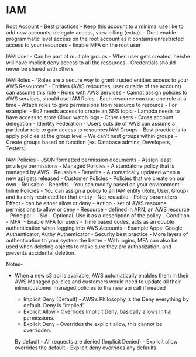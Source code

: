 # IAM
Root Account
	- Best practices
		- Keep this account to a minimal use like to add new accounts, delegate access, view billing (extra).
		- Dont enable programmatic level access on the root account as it contains unrestricted access to your resources
		- Enable MFA on the root user

IAM User
	- Can be part of multiple groups
	- When user gets created, he/she will have implicit deny access to all the resources
	- Credentials should never be shared with others

IAM Roles
	- “Roles are a secure way to grant trusted entities access to your AWS Resources”
	- Entities (AWS resources, user outside of the account) can assume this role
	- Roles with AWS Services
		- Cannot assign policies to AWS services, should use IAM Roles
	- Each resource can use one role at a time
	- Attach roles to give permissions from resource to resource
	- For example: 
		- Ec2 needs access to create an SNS topic
		- Lambda needs to have access to store Cloud watch logs
	- Other users
		- Cross account delegation
		- Identity Federation
			- Users outside of AWS can assume a particular role to gain access to resources
IAM Groups
	- Best practice is to apply policies at the group level
	- We can’t nest groups within groups
	- Create groups based on function (ex. Database admins, Developers, Testers)

IAM Policies
	- JSON formatted permission documents 
	- Assign least privilege permissions
	- Managed Policies
		- A standalone policy that is managed by AWS
		- Reusable
	- Benefits
		- Automatically updated when a new api gets released
	- Customer Policies
		- Policies that we create on our own
		- Reusable
	- Benefits
		- You can modify based on your environment
	- Inline Policies
		- You can assign a policy to an IAM entity (Role, User, Group) and its only restricted for that entity
		- Not reusable
	- Policy parameters
		- Effect - can be either allow or deny
		- Action - set of AWS resource permissions to allow or deny
		- Resource - defined in ARN, an AWS resource 
		- Principal -
		- Sid - Optional. Use it as a description of the policy
		- Condition - 
MFA 	- Enable MFA for users
	- Time based codes, acts as an double authentication when logging into AWS Accounts
	- Example Apps: Google Authenticator, Authy Authenticator
	- Security best practice
	- More layers of authentication to your system the better
	- With logins, MFA can also be used when deleting objects to make sure they are authorization, and prevents accidental deletion. 

Notes- 
- When a new s3 api is available, AWS automatically enables them in their AWS Managed policies and customers would need to update all their inline/customer managed policies to the new api call if needed
	- Implicit Deny (Default) - AWS’s Philosophy is the Deny everything by default. Deny is “implied”
	- Explicit Allow - Overrides Implicit Deny, basically allows initial permissions. 
	- Explicit Deny - Overrides the explicit allow, this cannot be overridden.

	By default
		- All requests are denied (Implicit Denied)
		- Explicit allow overrides the default
		- Explicit deny overrides any defaults